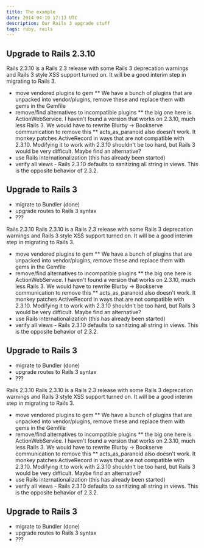 ```yaml
---
title: The example
date: 2014-04-10 17:13 UTC
description: Our Rails 3 upgrade stuff
tags: ruby, rails
---
```


## Upgrade to Rails 2.3.10
Rails 2.3.10 is a Rails 2.3 release with some Rails 3 deprecation warnings and Rails 3 style XSS support turned on.  It will be a good interim step in migrating to Rails 3.

* move vendored plugins to gem
** We have a bunch of plugins that are unpacked into vendor/plugins, remove these and replace them with gems in the Gemfile
* remove/find alternatives to incompatible plugins
** the big one here is ActionWebService.  I haven't found a version that works on 2.3.10, much less Rails 3.  We would have to rewrite Blurby -> Bookserve communication to remove this
** acts_as_paranoid also doesn't work.  It monkey patches ActiveRecord in ways that are not compatible with 2.3.10.  Modifying it to work with 2.3.10 shouldn't be too hard, but Rails 3 would be very difficult.  Maybe find an alternative?
* use Rails internationalization (this has already been started)
* verify all views - Rails 2.3.10 defaults to sanitizing all string in views.  This is the opposite behavior of 2.3.2.

## Upgrade to Rails 3
* migrate to Bundler (done)
* upgrade routes to Rails 3 syntax
* ???

Rails 2.3.10
Rails 2.3.10 is a Rails 2.3 release with some Rails 3 deprecation warnings and Rails 3 style XSS support turned on.  It will be a good interim step in migrating to Rails 3.

* move vendored plugins to gem
** We have a bunch of plugins that are unpacked into vendor/plugins, remove these and replace them with gems in the Gemfile
* remove/find alternatives to incompatible plugins
** the big one here is ActionWebService.  I haven't found a version that works on 2.3.10, much less Rails 3.  We would have to rewrite Blurby -> Bookserve communication to remove this
** acts_as_paranoid also doesn't work.  It monkey patches ActiveRecord in ways that are not compatible with 2.3.10.  Modifying it to work with 2.3.10 shouldn't be too hard, but Rails 3 would be very difficult.  Maybe find an alternative?
* use Rails internationalization (this has already been started)
* verify all views - Rails 2.3.10 defaults to sanitizing all string in views.  This is the opposite behavior of 2.3.2.

## Upgrade to Rails 3
* migrate to Bundler (done)
* upgrade routes to Rails 3 syntax
* ???

Rails 2.3.10
Rails 2.3.10 is a Rails 2.3 release with some Rails 3 deprecation warnings and Rails 3 style XSS support turned on.  It will be a good interim step in migrating to Rails 3.

* move vendored plugins to gem
** We have a bunch of plugins that are unpacked into vendor/plugins, remove these and replace them with gems in the Gemfile
* remove/find alternatives to incompatible plugins
** the big one here is ActionWebService.  I haven't found a version that works on 2.3.10, much less Rails 3.  We would have to rewrite Blurby -> Bookserve communication to remove this
** acts_as_paranoid also doesn't work.  It monkey patches ActiveRecord in ways that are not compatible with 2.3.10.  Modifying it to work with 2.3.10 shouldn't be too hard, but Rails 3 would be very difficult.  Maybe find an alternative?
* use Rails internationalization (this has already been started)
* verify all views - Rails 2.3.10 defaults to sanitizing all string in views.  This is the opposite behavior of 2.3.2.

## Upgrade to Rails 3
* migrate to Bundler (done)
* upgrade routes to Rails 3 syntax
* ???
